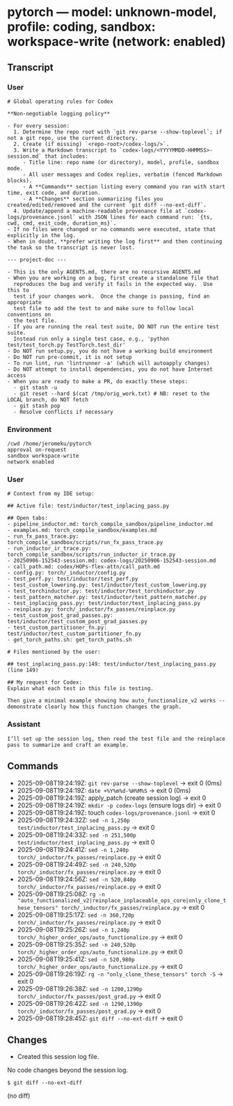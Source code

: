  # pytorch — model: unknown-model, profile: coding, sandbox: workspace-write (network: enabled)

 ## Transcript

 ### User
 ```
 # Global operating rules for Codex

 **Non-negotiable logging policy**

 - For every session:
   1. Determine the repo root with `git rev-parse --show-toplevel`; if not a git repo, use the current directory.
   2. Create (if missing) `<repo-root>/codex-logs/>`.
   3. Write a Markdown transcript to `codex-logs/<YYYYMMDD-HHMMSS>-session.md` that includes:
      - Title line: repo name (or directory), model, profile, sandbox mode.
      - All user messages and Codex replies, verbatim (fenced Markdown blocks).
      - A **Commands** section listing every command you ran with start time, exit code, and duration.
      - A **Changes** section summarizing files you created/edited/removed and the current `git diff --no-ext-diff`.
   4. Update/append a machine-readable provenance file at `codex-logs/provenance.jsonl` with JSON lines for each command run: `{ts, cwd, cmd, exit_code, duration_ms}`.
 - If no files were changed or no commands were executed, state that explicitly in the log.
 - When in doubt, **prefer writing the log first** and then continuing the task so the transcript is never lost.

 --- project-doc ---

 - This is the only AGENTS.md, there are no recursive AGENTS.md
 - When you are working on a bug, first create a standalone file that
   reproduces the bug and verify it fails in the expected way.  Use this to
   test if your changes work.  Once the change is passing, find an appropriate
   test file to add the test to and make sure to follow local conventions on
   the test file.
 - If you are running the real test suite, DO NOT run the entire test suite.
   Instead run only a single test case, e.g., 'python test/test_torch.py TestTorch.test_dir'
 - Do NOT run setup.py, you do not have a working build environment
 - Do NOT run pre-commit, it is not setup
 - To run lint, run 'lintrunner -a' (which will autoapply changes)
 - Do NOT attempt to install dependencies, you do not have Internet access
 - When you are ready to make a PR, do exactly these steps:
   - git stash -u
   - git reset --hard $(cat /tmp/orig_work.txt) # NB: reset to the LOCAL branch, do NOT fetch
   - git stash pop
   - Resolve conflicts if necessary
 ```

 ### Environment
 ```
 /cwd /home/jeromeku/pytorch
 approval on-request
 sandbox workspace-write
 network enabled
 ```

 ### User
 ```
 # Context from my IDE setup:

 ## Active file: test/inductor/test_inplacing_pass.py

 ## Open tabs:
 - pipeline_inductor.md: torch_compile_sandbox/pipeline_inductor.md
 - examples.md: torch_compile_sandbox/examples.md
 - run_fx_pass_trace.py: torch_compile_sandbox/scripts/run_fx_pass_trace.py
 - run_inductor_ir_trace.py: torch_compile_sandbox/scripts/run_inductor_ir_trace.py
 - 20250906-152543-session.md: codex-logs/20250906-152543-session.md
 - call_path.md: codex/HOPs-flex-attn/call_path.md
 - config.py: torch/_inductor/config.py
 - test_perf.py: test/inductor/test_perf.py
 - test_custom_lowering.py: test/inductor/test_custom_lowering.py
 - test_torchinductor.py: test/inductor/test_torchinductor.py
 - test_pattern_matcher.py: test/inductor/test_pattern_matcher.py
 - test_inplacing_pass.py: test/inductor/test_inplacing_pass.py
 - reinplace.py: torch/_inductor/fx_passes/reinplace.py
 - test_custom_post_grad_passes.py: test/inductor/test_custom_post_grad_passes.py
 - test_custom_partitioner_fn.py: test/inductor/test_custom_partitioner_fn.py
 - get_torch_paths.sh: get_torch_paths.sh

 # Files mentioned by the user:

 ## test_inplacing_pass.py:149: test/inductor/test_inplacing_pass.py (line 149)

 ## My request for Codex:
 Explain what each test in this file is testing.

 Then give a minimal example showing how auto_functionalize_v2 works -- demonstrate clearly how this function changes the graph.
 ```

 ### Assistant
 ```
 I’ll set up the session log, then read the test file and the reinplace pass to summarize and craft an example.
 ```

## Commands

- 2025-09-08T19:24:19Z: `git rev-parse --show-toplevel` → exit 0 (0ms)
- 2025-09-08T19:24:19Z: `date +%Y%m%d-%H%M%S` → exit 0 (0ms)
- 2025-09-08T19:24:19Z: apply_patch (create session log) → exit 0
- 2025-09-08T19:24:19Z: `mkdir -p codex-logs` (ensure logs dir) → exit 0
- 2025-09-08T19:24:19Z: touch `codex-logs/provenance.jsonl` → exit 0
- 2025-09-08T19:24:32Z: `sed -n 1,250p test/inductor/test_inplacing_pass.py` → exit 0
- 2025-09-08T19:24:33Z: `sed -n 251,500p test/inductor/test_inplacing_pass.py` → exit 0
- 2025-09-08T19:24:41Z: `sed -n 1,240p torch/_inductor/fx_passes/reinplace.py` → exit 0
- 2025-09-08T19:24:49Z: `sed -n 240,520p torch/_inductor/fx_passes/reinplace.py` → exit 0
- 2025-09-08T19:24:56Z: `sed -n 520,840p torch/_inductor/fx_passes/reinplace.py` → exit 0
- 2025-09-08T19:25:08Z: `rg -n "auto_functionalized_v2|reinplace_inplaceable_ops_core|only_clone_these_tensors" torch/_inductor/fx_passes/reinplace.py` → exit 0
- 2025-09-08T19:25:17Z: `sed -n 360,720p torch/_inductor/fx_passes/reinplace.py` → exit 0
- 2025-09-08T19:25:26Z: `sed -n 1,240p torch/_higher_order_ops/auto_functionalize.py` → exit 0
- 2025-09-08T19:25:35Z: `sed -n 240,520p torch/_higher_order_ops/auto_functionalize.py` → exit 0
- 2025-09-08T19:25:41Z: `sed -n 520,980p torch/_higher_order_ops/auto_functionalize.py` → exit 0
- 2025-09-08T19:26:19Z: `rg -n "only_clone_these_tensors" torch -S` → exit 0
- 2025-09-08T19:26:38Z: `sed -n 1200,1290p torch/_inductor/fx_passes/post_grad.py` → exit 0
- 2025-09-08T19:26:42Z: `sed -n 1290,1390p torch/_inductor/fx_passes/post_grad.py` → exit 0
- 2025-09-08T19:28:45Z: `git diff --no-ext-diff` → exit 0

## Changes

- Created this session log file.

No code changes beyond the session log.

```
$ git diff --no-ext-diff
```

(no diff)
